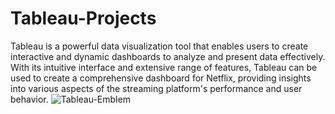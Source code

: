 # Tableau-Projects

Tableau is a powerful data visualization tool that enables users to create interactive and dynamic dashboards to analyze and present data effectively. With its intuitive interface and extensive range of features, Tableau can be used to create a comprehensive dashboard for Netflix, providing insights into various aspects of the streaming platform's performance and user behavior.
![Tableau-Emblem](https://github.com/YashSrivastava20bcs4443/Tableau-Projects/assets/76934310/259f4756-ed9b-42cd-a9d3-264db3b3cef9)
